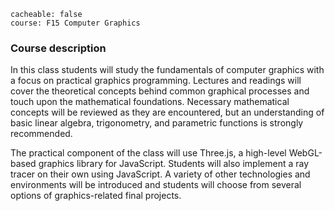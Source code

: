 ```
cacheable: false
course: F15 Computer Graphics
```

### Course description

In this class students will study the fundamentals of computer graphics with a focus on practical graphics programming. Lectures and readings will cover the theoretical concepts behind common graphical processes and touch upon the mathematical foundations. Necessary mathematical concepts will be reviewed as they are encountered, but an understanding of basic linear algebra, trigonometry, and parametric functions is strongly recommended.

The practical component of the class will use Three.js, a high-level WebGL-based graphics library for JavaScript. Students will also implement a ray tracer on their own using JavaScript. A variety of other technologies and environments will be introduced and students will choose from several options of graphics-related final projects.
